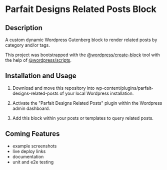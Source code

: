 # Parfait Designs Related Posts Block

## Description

A custom dynamic Wordpress Gutenberg block to render related posts by category and/or tags.

This project was bootstrapped with the [@wordpress/create-block](https://developer.wordpress.org/block-editor/reference-guides/packages/packages-create-block/) tool with the help of [@wordpress/scripts](https://www.npmjs.com/package/@wordpress/scripts).

## Installation and Usage

1. Download and move this repository into wp-content/plugins/parfait-designs-related-posts of your local Wordpress installation.

2. Activate the "Parfait Designs Related Posts" plugin within the Wordpress admin dashboard.

3. Add this block within your posts or templates to query related posts.

## Coming Features

- example screenshots
- live deploy links
- documentation
- unit and e2e testing
